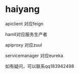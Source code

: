 # haiyang

apiclient 对应feign

hamll对应服务生产者

apiproxy 对应zuul

servicemanager 对应eureka

如有疑问，可以联系qq183942498
